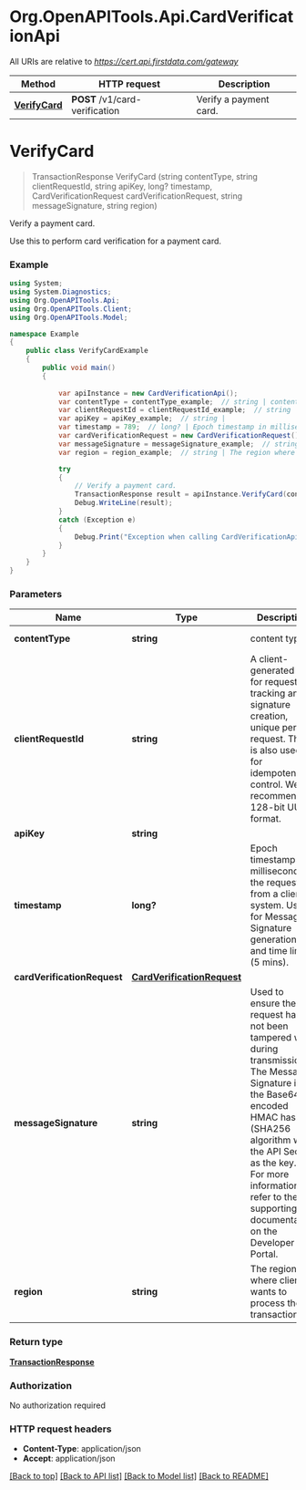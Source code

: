 # Org.OpenAPITools.Api.CardVerificationApi

All URIs are relative to *https://cert.api.firstdata.com/gateway*

Method | HTTP request | Description
------------- | ------------- | -------------
[**VerifyCard**](CardVerificationApi.md#verifycard) | **POST** /v1/card-verification | Verify a payment card.


<a name="verifycard"></a>
# **VerifyCard**
> TransactionResponse VerifyCard (string contentType, string clientRequestId, string apiKey, long? timestamp, CardVerificationRequest cardVerificationRequest, string messageSignature, string region)

Verify a payment card.

Use this to perform card verification for a payment card.

### Example
```csharp
using System;
using System.Diagnostics;
using Org.OpenAPITools.Api;
using Org.OpenAPITools.Client;
using Org.OpenAPITools.Model;

namespace Example
{
    public class VerifyCardExample
    {
        public void main()
        {
            
            var apiInstance = new CardVerificationApi();
            var contentType = contentType_example;  // string | content type (default to application/json)
            var clientRequestId = clientRequestId_example;  // string | A client-generated ID for request tracking and signature creation, unique per request.  This is also used for idempotency control. We recommend 128-bit UUID format.
            var apiKey = apiKey_example;  // string | 
            var timestamp = 789;  // long? | Epoch timestamp in milliseconds in the request from a client system. Used for Message Signature generation and time limit (5 mins).
            var cardVerificationRequest = new CardVerificationRequest(); // CardVerificationRequest | 
            var messageSignature = messageSignature_example;  // string | Used to ensure the request has not been tampered with during transmission. The Message-Signature is the Base64 encoded HMAC hash (SHA256  algorithm with the API Secret as the key.) For more information, refer to the supporting documentation on the Developer Portal. (optional) 
            var region = region_example;  // string | The region where client wants to process the transaction (optional) 

            try
            {
                // Verify a payment card.
                TransactionResponse result = apiInstance.VerifyCard(contentType, clientRequestId, apiKey, timestamp, cardVerificationRequest, messageSignature, region);
                Debug.WriteLine(result);
            }
            catch (Exception e)
            {
                Debug.Print("Exception when calling CardVerificationApi.VerifyCard: " + e.Message );
            }
        }
    }
}
```

### Parameters

Name | Type | Description  | Notes
------------- | ------------- | ------------- | -------------
 **contentType** | **string**| content type | [default to application/json]
 **clientRequestId** | **string**| A client-generated ID for request tracking and signature creation, unique per request.  This is also used for idempotency control. We recommend 128-bit UUID format. | 
 **apiKey** | **string**|  | 
 **timestamp** | **long?**| Epoch timestamp in milliseconds in the request from a client system. Used for Message Signature generation and time limit (5 mins). | 
 **cardVerificationRequest** | [**CardVerificationRequest**](CardVerificationRequest.md)|  | 
 **messageSignature** | **string**| Used to ensure the request has not been tampered with during transmission. The Message-Signature is the Base64 encoded HMAC hash (SHA256  algorithm with the API Secret as the key.) For more information, refer to the supporting documentation on the Developer Portal. | [optional] 
 **region** | **string**| The region where client wants to process the transaction | [optional] 

### Return type

[**TransactionResponse**](TransactionResponse.md)

### Authorization

No authorization required

### HTTP request headers

 - **Content-Type**: application/json
 - **Accept**: application/json

[[Back to top]](#) [[Back to API list]](../README.md#documentation-for-api-endpoints) [[Back to Model list]](../README.md#documentation-for-models) [[Back to README]](../README.md)

